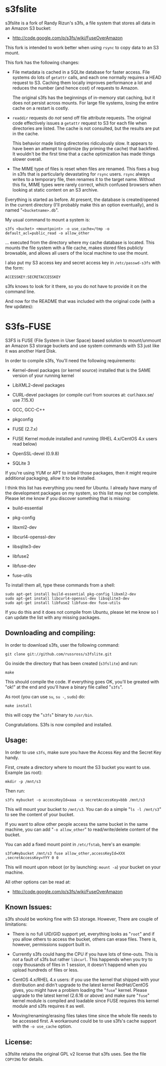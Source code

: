 s3fslite
========

s3fslite is a fork of Randy Rizun's s3fs, a file system that stores
all data in an Amazon S3 bucket:

* <http://code.google.com/p/s3fs/wiki/FuseOverAmazon>

This fork is intended to work better when using `rsync` to copy data
to an S3 mount.

This fork has the following changes:

*   File metadata is cached in a SQLite database for faster access.
    File systems do lots of `getattr` calls, and each one normally
    requires a HEAD request to S3. Caching them locally improves
    performance a lot and reduces the number (and hence cost) of
    requests to Amazon.

    The original s3fs has the beginnings of in-memory stat caching,
    but it does not persist across mounts. For large file systems,
    losing the entire cache on a restart is costly.

*   `readdir` requests do *not* send off file attribute requests.
    The original code effectively issues a `getattr` request to S3
    for each file when directories are listed. The cache is not
    consulted, but the results are put in the cache.

    This behavior made listing directories ridiculously slow. It
    appears to have been an attempt to optimize (by priming the
    cache) that backfired. It wouldn't be the first time that a
    cache optimization has made things slower overall.

*   The MIME type of files is reset when files are renamed. This
    fixes a bug in s3fs that is particularly devastating for `rsync`
    users. `rsync` always writes to a temporary file, then renames
    it to the target name. Without this fix, MIME types were rarely
    correct, which confused browsers when looking at static content
    on an S3 archive.

Everything is started as before. At present, the database is
created/opened in the current directory (I'll probably make this an
option eventually), and is named "`<bucketname>.db`".

My usual command to mount a system is:

    s3fs <bucket> <mountpoint> -o use_cache=/tmp -o default_acl=public_read -o allow_other

... executed from the directory where my cache database is located.
This mounts the file system with a file cache, makes stored files
publicly browsable, and allows all users of the local machine to use
the mount.

I also put my S3 access key and secret access key in
`/etc/passwd-s3fs` with the form:

    ACCESSKEY:SECRETACCESSKEY

s3fs knows to look for it there, so you do not have to provide it on
the command line.

And now for the README that was included with the original code
(with a few updates):


S3fs-FUSE
=========

S3FS is FUSE (File System in User Space) based solution to
mount/unmount an Amazon S3 storage buckets and use system commands
with S3 just like it was another Hard Disk.

In order to compile s3fs, You'll need the following requirements:

*   Kernel-devel packages (or kernel source) installed that is the
    SAME version of your running kernel

*   LibXML2-devel packages

*   CURL-devel packages (or compile curl from sources at:
    curl.haxx.se/ use 7.15.X)

*   GCC, GCC-C++

*   pkgconfig

*   FUSE (2.7.x)

*   FUSE Kernel module installed and running (RHEL 4.x/CentOS 4.x
    users read below)

*   OpenSSL-devel (0.9.8)

*   SQLite 3

If you're using YUM or APT to install those packages, then it might
require additional packaging, allow it to be installed.

I think this list has everything you need for Ubuntu. I already have
many of the development packages on my system, so this list may not
be complete. Please let me know if you discover something that is
missing:

*   build-essential

*   pkg-config

*   libxml2-dev

*   libcurl4-openssl-dev

*   libsqlite3-dev

*   libfuse2

*   libfuse-dev

*   fuse-utils

To install them all, type these commands from a shell:

    sudo apt-get install build-essential pkg-config libxml2-dev
    sudo apt-get install libcurl4-openssl-dev libsqlite3-dev
    sudo apt-get install libfuse2 libfuse-dev fuse-utils

If you do this and it does not compile from Ubuntu, please let me
know so I can update the list with any missing packages.


Downloading and compiling:
--------------------------

In order to download s3fs, user the following command:

    git clone git://github.com/russross/s3fslite.git

Go inside the directory that has been created (`s3fslite`) and run:

    make

This should compile the code. If everything goes OK, you'll be
greated with "ok!" at the end and you'll have a binary file called
"`s3fs`".

As root (you can use `su`, `su -`, `sudo`) do:

    make install

this will copy the "`s3fs`" binary to `/usr/bin`.

Congratulations. S3fs is now compiled and installed.


Usage:
------

In order to use `s3fs`, make sure you have the Access Key and the
Secret Key handy.

First, create a directory where to mount the S3 bucket you want to
use.  Example (as root):

    mkdir -p /mnt/s3

Then run:

    s3fs mybucket -o accessKeyId=aaa -o secretAccessKey=bbb /mnt/s3

This will mount your bucket to `/mnt/s3`. You can do a simple
"`ls -l /mnt/s3`" to see the content of your bucket.

If you want to allow other people access the same bucket in the same
machine, you can add "`-o allow_other`" to read/write/delete content
of the bucket.

You can add a fixed mount point in `/etc/fstab`, here's an example:

    s3fs#mybucket /mnt/s3 fuse allow_other,accessKeyId=XXX ,secretAccessKey=YYY 0 0

This will mount upon reboot (or by launching: `mount -a`) your bucket
on your machine.

All other options can be read at:

* <http://code.google.com/p/s3fs/wiki/FuseOverAmazon>


Known Issues:
-------------

s3fs should be working fine with S3 storage. However, There are
couple of limitations:

*   There is no full UID/GID support yet, everything looks as
    "`root`" and if you allow others to access the bucket, others
    can erase files. There is, however, permissions support built
    in.

*   Currently s3fs could hang the CPU if you have lots of time-outs.
    This is *not* a fault of s3fs but rather `libcurl`. This
    happends when you try to copy thousands of files in 1 session,
    it doesn't happend when you upload hundreds of files or less.

*   CentOS 4.x/RHEL 4.x users: if you use the kernel that shipped
    with your distribution and didn't upgrade to the latest kernel
    RedHat/CentOS gives, you might have a problem loading the
    "`fuse`" kernel. Please upgrade to the latest kernel (2.6.16 or
    above) and make sure "`fuse`" kernel module is compiled and
    loadable since FUSE requires this kernel module and s3fs
    requires it as well.

*   Moving/renaming/erasing files takes time since the whole file
    needs to be accessed first. A workaround could be to use s3fs's
    cache support with the `-o use_cache` option.


License:
--------

s3fslite retains the original GPL v2 license that s3fs uses. See the
file `COPYING` for details.
